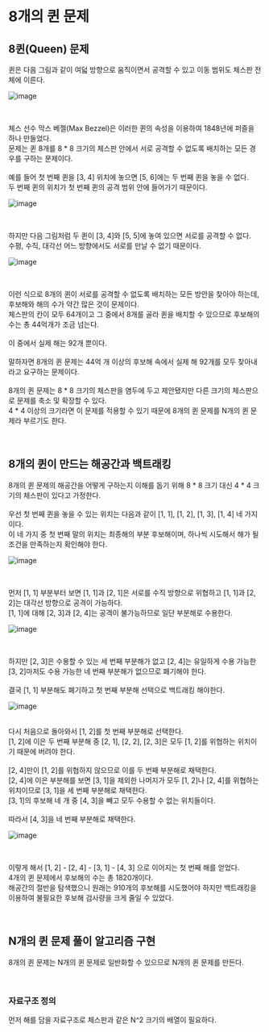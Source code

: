 # 8개의 퀸 문제

## 8퀸(Queen) 문제
퀸은 다음 그림과 같이 여덟 방향으로 움직이면서 공격할 수 있고 이동 범위도 체스판 전체에 이른다.
<br>

![image](https://github.com/JeHeeYu/Book-Reviews/assets/87363461/5649d292-0cf6-4656-94cd-a94efc43e594)

<br>

체스 선수 막스 베젤(Max Bezzel)은 이러한 퀸의 속성을 이용하여 1848년에 퍼즐을 하나 만들었다.
<br>
문제는 퀸 8개를 8 * 8 크기의 체스판 안에서 서로 공격할 수 없도록 배치하는 모든 경우를 구하는 문제이다.
<br>
<br>
예를 들어 첫 번째 퀸을 [3, 4] 위치에 놓으면 [5, 6]에는 두 번째 퀸을 놓을 수 없다.
<br>
두 번째 퀸의 위치가 첫 번째 퀸의 공격 범위 안에 들어가기 때문이다.
<br>

![image](https://github.com/JeHeeYu/Book-Reviews/assets/87363461/3383b9e6-1fc7-4e91-a346-8e4447a724c7)

<br>

하지만 다음 그림처럼 두 퀸이 [3, 4]와 [5, 5]에 놓여 있으면 서로를 공격할 수 없다.
<br>
수평, 수직, 대각선 어느 방향에서도 서로를 만날 수 없기 때문이다.
<br>

![image](https://github.com/JeHeeYu/Book-Reviews/assets/87363461/7852ca92-9ecf-44b5-9f9b-248416188cff)

<br>

이런 식으로 8개의 퀸이 서로를 공격할 수 없도록 배치하는 모든 방안을 찾아야 하는데, 후보해와 해의 수가 약간 많은 것이 문제이다.
<br>
체스판의 칸이 모두 64개이고 그 중에서 8개를 골라 퀸을 배치할 수 있으므로 후보해의 수는 총 44억개가 조금 넘는다.
<br>
<br>
이 중에서 실제 해는 92개 뿐이다.
<br>
<br>
말하자면 8개의 퀸 문제는 44억 개 이상의 후보해 속에서 실제 해 92개를 모두 찾아내라고 요구하는 문제이다.
<br>
<br>
8개의 퀸 문제는 8 * 8 크기의 체스판을 염두에 두고 제안됐지만 다른 크기의 체스판으로 문제를 축소 및 확장할 수 있다.
<br>
4 * 4 이상의 크기라면 이 문제를 적용할 수 있기 때문에 8개의 퀸 문제를 N개의 퀸 문제라 부르기도 한다.

<br>

## 8개의 퀸이 만드는 해공간과 백트래킹
8개의 퀸 문제의 해공간을 어떻게 구하는지 이해를 돕기 위해 8 * 8 크기 대신 4 * 4 크기의 체스판이 있다고 가정한다.
<br>
<br>
우선 첫 번째 퀸을 놓을 수 있는 위치는 다음과 같이 [1, 1], [1, 2], [1, 3], [1, 4] 네 가지이다.
<br>
이 네 가지 중 첫 번째 말의 위치는 최종해의 부분 후보해이며, 하나씩 시도해서 해가 될 조건을 만족하는지 확인해야 한다.
<br>

![image](https://github.com/JeHeeYu/Book-Reviews/assets/87363461/0db1fc54-f912-4dab-bec0-4b0663cda0ab)

<br>

먼저 [1, 1] 부분부터 보면 [1, 1]과 [2, 1]은 서로를 수직 방향으로 위협하고 [1, 1]과 [2, 2]는 대각선 방향으로 공격이 가능하다.
<br>
[1, 1]에 대해 [2, 3]과 [2, 4]는 공격이 불가능하므로 일단 부분해로 수용한다.
<br>

![image](https://github.com/JeHeeYu/Book-Reviews/assets/87363461/a4fb88f7-5693-45d1-8652-a521e8b8ba01)

<br>

하지만 [2, 3]은 수용할 수 있는 세 번째 부분해가 없고 [2, 4]는 유일하게 수용 가능한 [3, 2]마저도 수용 가능한 네 번째 부분해가 없으므로 폐기해야 한다.
<br>
<br>
결국 [1, 1] 부분해도 폐기하고 첫 번째 부분해 선택으로 백트래킹 해야한다.
<br>

![image](https://github.com/JeHeeYu/Book-Reviews/assets/87363461/75732dda-d8cd-41ee-80e8-34fdf7aceab0)

<br>
다시 처음으로 돌아와서 [1, 2]를 첫 번째 부분해로 선택한다.
<br>
[1, 2]에 이은 두 번째 부분해 중 [2, 1], [2, 2], [2, 3]은 모두 [1, 2]를 위협하는 위치이기 때문에 버려야 한다.
<br>
<br>
[2, 4]만이 [1, 2]를 위협하지 않으므로 이를 두 번째 부분해로 채택한다.
<br>
[2, 4]에 이은 부분해를 보면 [3, 1]을 제외한 나머지가 모두 [1, 2]나 [2, 4]를 위협하는 위치이므로 [3, 1]을 세 번째 부분해로 채택한다.
<br>
[3, 1]의 후보해 네 개 중 [4, 3]을 빼고 모두 수용할 수 없는 위치들이다.
<br>
<br>
따라서 [4, 3]을 네 번째 부분해로 채택한다.
<br>

![image](https://github.com/JeHeeYu/Book-Reviews/assets/87363461/6f060218-22f1-4c1b-b69e-a43850e8e624)

<br>

이렇게 해서 [1, 2] - [2, 4] - [3, 1] - [4, 3] 으로 이어지는 첫 번째 해를 얻었다.
<br>
4개의 퀸 문제에서 후보해의 수는 총 1820개이다.
<br>
해공간의 절반을 탐색했으니 원래는 910개의 후보해를 시도했어야 하지만 백트래킹을 이용하여 불필요한 후보해 검사량을 크게 줄일 수 있었다.

<br>

## N개의 퀸 문제 풀이 알고리즘 구현
8개의 퀸 문제는 N개의 퀸 문제로 일반화할 수 있으므로 N개의 퀸 문제를 만든다.

<br>

### 자료구조 정의
먼저 해를 담을 자료구조로 체스판과 같은 N^2 크기의 배열이 필요하다.
<br>














